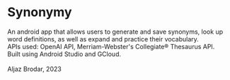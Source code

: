 # Synonymy
An android app that allows users to generate and save synonyms, look up word definitions, as well as expand and practice their vocabulary. <br />
APIs used: OpenAI API, Merriam-Webster's Collegiate® Thesaurus API. <br />
Built using Android Studio and GCloud.<br />
<br />
Aljaz Brodar, 2023
